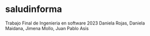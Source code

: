 # saludinforma
Trabajo Final de Ingenieria en software 2023 Daniela Rojas, Daniela Maidana, Jimena Mollo, Juan Pablo Asis
[](ICONO_SECUNDARIO.png)<!-- -->
